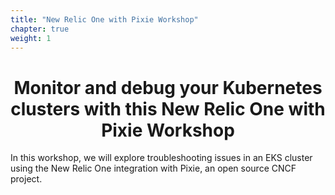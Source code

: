 ```yaml
---
title: "New Relic One with Pixie Workshop"
chapter: true
weight: 1
---
```


<div style="text-align: center"><h1>Monitor and debug your Kubernetes clusters with this New Relic One with Pixie Workshop</h1></div>

In this workshop, we will explore troubleshooting issues in an EKS cluster using the New Relic One integration with Pixie, an open source CNCF project.
